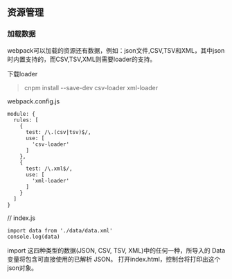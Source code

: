 ## 资源管理

### 加载数据

webpack可以加载的资源还有数据，例如：json文件,CSV,TSV和XML，其中json时内置支持的，而CSV,TSV,XML则需要loader的支持。

下载loader
> cnpm install --save-dev csv-loader xml-loader

webpack.config.js

```
module: {
  rules: [
    {
      test: /\.(csv|tsv)$/,
      use: [
        'csv-loader'
      ]
    },
    {
      test: /\.xml$/,
      use: [
        'xml-loader'
      ]
    }
  ]
}
```

// index.js
```
import data from './data/data.xml'
console.log(data)
```

import 这四种类型的数据(JSON, CSV, TSV, XML)中的任何一种，所导入的 Data 变量将包含可直接使用的已解析 JSON。
打开index.html，控制台将打印出这个json对象。

